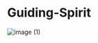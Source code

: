 # Guiding-Spirit
 
![image (1)](https://user-images.githubusercontent.com/109876929/193198453-8aadf3a4-5982-4f0e-8bdd-42fba0cd8637.png)
